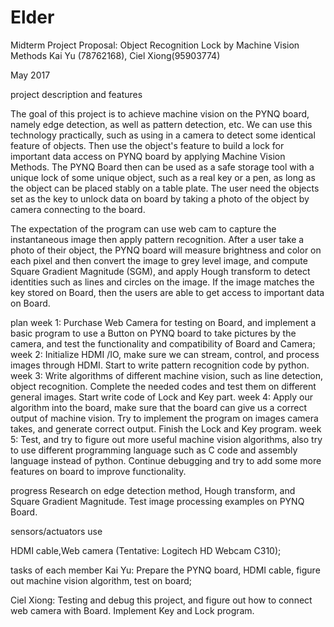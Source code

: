 # Elder
Midterm Project Proposal: Object Recognition Lock by Machine Vision Methods Kai Yu (78762168), Ciel Xiong(95903774)

May 2017

project description and features

The goal of this project is to achieve machine vision on the PYNQ board, namely edge detection, as well as pattern detection, etc. We can use this technology practically, such as using in a camera to detect some identical feature of objects. Then use the object's feature to build a lock for important data access on PYNQ board by applying Machine Vision Methods. The PYNQ Board then can be used as a safe storage tool with a unique lock of some unique object, such as a real key or a pen, as long as the object can be placed stably on a table plate. The user need the objects set as the key to unlock data on board by taking a photo of the object by camera connecting to the board.

The expectation of the program can use web cam to capture the instantaneous image then apply pattern recognition. After a user take a photo of their object, the PYNQ board will measure brightness and color on each pixel and then convert the image to grey level image, and compute Square Gradient Magnitude (SGM), and apply Hough transform to detect identities such as lines and circles on the image. If the image matches the key stored on Board, then the users are able to get access to important data on Board.

plan week 1: Purchase Web Camera for testing on Board, and implement a basic program to use a Button on PYNQ board to take pictures by the camera, and test the functionality and compatibility of Board and Camera; week 2: Initialize HDMI /IO, make sure we can stream, control, and process images through HDMI. Start to write pattern recognition code by python. week 3: Write algorithms of different machine vision, such as line detection, object recognition. Complete the needed codes and test them on different general images. Start write code of Lock and Key part. week 4: Apply our algorithm into the board, make sure that the board can give us a correct output of machine vision. Try to implement the program on images camera takes, and generate correct output. Finish the Lock and Key program. week 5: Test, and try to figure out more useful machine vision algorithms, also try to use different programming language such as C code and assembly language instead of python. Continue debugging and try to add some more features on board to improve functionality.

progress Research on edge detection method, Hough transform, and Square Gradient Magnitude. Test image processing examples on PYNQ Board.

sensors/actuators use

HDMI cable,Web camera (Tentative: Logitech HD Webcam C310);

tasks of each member Kai Yu: Prepare the PYNQ board, HDMI cable, figure out machine vision algorithm, test on board;

Ciel Xiong: Testing and debug this project, and figure out how to connect web camera with Board. Implement Key and Lock program.
